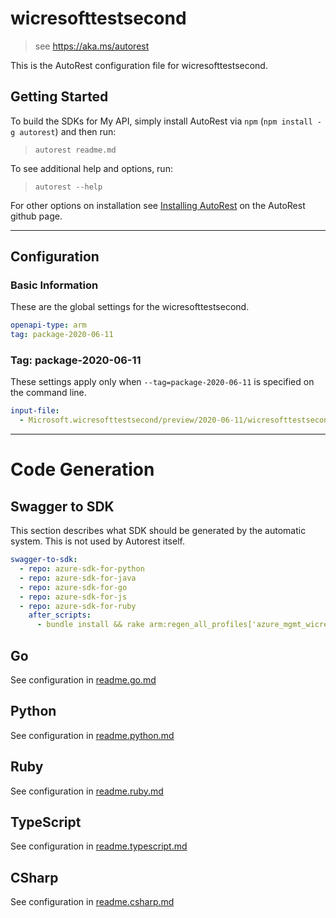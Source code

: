 # wicresofttestsecond

> see https://aka.ms/autorest

This is the AutoRest configuration file for wicresofttestsecond.

## Getting Started

To build the SDKs for My API, simply install AutoRest via `npm` (`npm install -g autorest`) and then run:

> `autorest readme.md`

To see additional help and options, run:

> `autorest --help`

For other options on installation see [Installing AutoRest](https://aka.ms/autorest/install) on the AutoRest github page.

---

## Configuration

### Basic Information

These are the global settings for the wicresofttestsecond.

```yaml
openapi-type: arm
tag: package-2020-06-11
```

### Tag: package-2020-06-11

These settings apply only when `--tag=package-2020-06-11` is specified on the command line.

```yaml $(tag) == 'package-2020-06-11'
input-file:
  - Microsoft.wicresofttestsecond/preview/2020-06-11/wicresofttestsecond.json
```

---

# Code Generation

## Swagger to SDK

This section describes what SDK should be generated by the automatic system.
This is not used by Autorest itself.

```yaml $(swagger-to-sdk)
swagger-to-sdk:
  - repo: azure-sdk-for-python
  - repo: azure-sdk-for-java
  - repo: azure-sdk-for-go
  - repo: azure-sdk-for-js
  - repo: azure-sdk-for-ruby
    after_scripts:
      - bundle install && rake arm:regen_all_profiles['azure_mgmt_wicresofttestsecond']
```

## Go

See configuration in [readme.go.md](./readme.go.md)

## Python

See configuration in [readme.python.md](./readme.python.md)

## Ruby

See configuration in [readme.ruby.md](./readme.ruby.md)

## TypeScript

See configuration in [readme.typescript.md](./readme.typescript.md)

## CSharp

See configuration in [readme.csharp.md](./readme.csharp.md)
